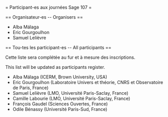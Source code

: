 = Participant-es aux journées Sage 107 =


== Organisateur-es -- Organisers ==

 * Alba Málaga
 * Eric Gourgoulhon
 * Samuel Lelièvre


== Tou-tes les participant-es -- All participants ==

Cette liste sera complétée au fur et à mesure des inscriptions.

This list will be updated as participants register.

 * Alba Málaga (ICERM, Brown University, USA)
 * Eric Gourgoulhon (Laboratoire Univers et théorie, CNRS et Observatoire de Paris, France)
 * Samuel Lelièvre (LMO, Université Paris-Saclay, France)
 * Camille Labourie (LMO, Université Paris-Saclay, France)
 * François Gaudel (Sciences Ouvertes, France)
 * Odile Bénassy (Université Paris-Sud, France)
